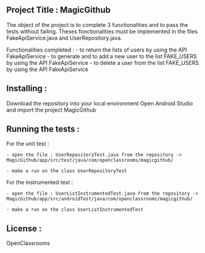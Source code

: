 Project Title : MagicGithub
--------------------------
The object of the project is to complete 3 functionalities and to pass the tests without failing. Theses fonctionalities must be implemented in the files FakeApiService.java and UserRepository.java.

Functionalities completed : 
	- to return the lists of users by using the API FakeApiService
	- to generate and to add a new user to the list FAKE_USERS by using the API FakeApiService
	- to delete a user from the list FAKE_USERS by using the API FakeApiService


Installing :
------------
Download the repository into your local environment
Open Android Studio and import the project MagicGithub


Running the tests :
--------------------
For the unit test :

	- open the file : UserRepositoryTest.java from the repository -> MagicGithub/app/src/test/java/com/openclassrooms/magicgithub/ 

	- make a run on the class UserRepositoryTest

For the instrumented test :

	- open the file : UserListInstrumentedTest.java from the repository -> MagicGithub/app/src/androidTest/java/com/openclassrooms/magicgithub/  

	- make a run on the class UserListInstrumentedTest


License : 
---------
OpenClassrooms